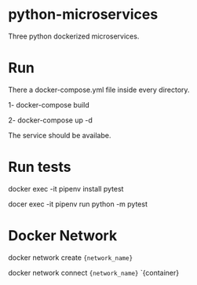 # python-microservices
Three python dockerized microservices.

# Run
There a docker-compose.yml file inside every directory.

1- docker-compose build

2- docker-compose up -d

The service should be availabe. 

# Run tests

docker exec -it <container> pipenv install pytest

docer exec -it <container> pipenv run python -m pytest

# Docker Network

docker network create `{network_name}`

docker network connect `{network_name}` `{container}

